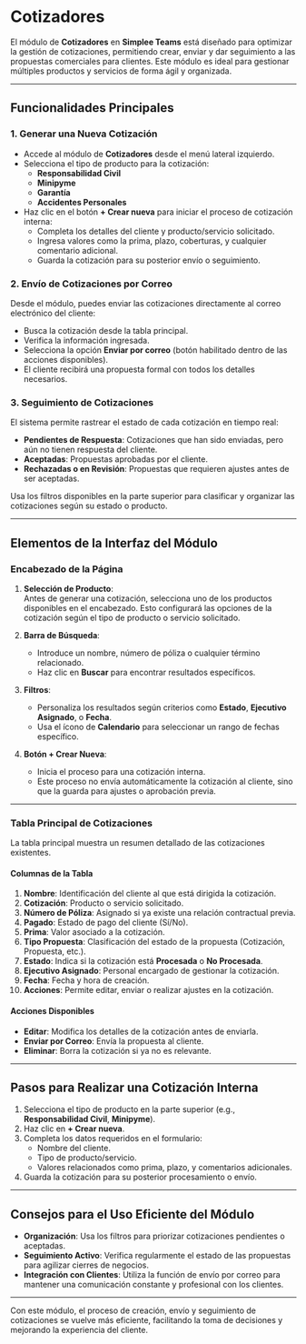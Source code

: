 # Cotizadores

El módulo de **Cotizadores** en **Simplee Teams** está diseñado para optimizar la gestión de cotizaciones, permitiendo crear, enviar y dar seguimiento a las propuestas comerciales para clientes. Este módulo es ideal para gestionar múltiples productos y servicios de forma ágil y organizada.

---

## Funcionalidades Principales

### **1. Generar una Nueva Cotización**

- Accede al módulo de **Cotizadores** desde el menú lateral izquierdo.
- Selecciona el tipo de producto para la cotización:
  - **Responsabilidad Civil**
  - **Minipyme**
  - **Garantía**
  - **Accidentes Personales**
- Haz clic en el botón **+ Crear nueva** para iniciar el proceso de cotización interna:
  - Completa los detalles del cliente y producto/servicio solicitado.
  - Ingresa valores como la prima, plazo, coberturas, y cualquier comentario adicional.
  - Guarda la cotización para su posterior envío o seguimiento.

### **2. Envío de Cotizaciones por Correo**

Desde el módulo, puedes enviar las cotizaciones directamente al correo electrónico del cliente:

- Busca la cotización desde la tabla principal.
- Verifica la información ingresada.
- Selecciona la opción **Enviar por correo** (botón habilitado dentro de las acciones disponibles).
- El cliente recibirá una propuesta formal con todos los detalles necesarios.

### **3. Seguimiento de Cotizaciones**

El sistema permite rastrear el estado de cada cotización en tiempo real:

- **Pendientes de Respuesta**: Cotizaciones que han sido enviadas, pero aún no tienen respuesta del cliente.
- **Aceptadas**: Propuestas aprobadas por el cliente.
- **Rechazadas o en Revisión**: Propuestas que requieren ajustes antes de ser aceptadas.

Usa los filtros disponibles en la parte superior para clasificar y organizar las cotizaciones según su estado o producto.

---

## Elementos de la Interfaz del Módulo

### **Encabezado de la Página**

1. **Selección de Producto**:  
   Antes de generar una cotización, selecciona uno de los productos disponibles en el encabezado. Esto configurará las opciones de la cotización según el tipo de producto o servicio solicitado.

2. **Barra de Búsqueda**:
   - Introduce un nombre, número de póliza o cualquier término relacionado.
   - Haz clic en **Buscar** para encontrar resultados específicos.

3. **Filtros**:
   - Personaliza los resultados según criterios como **Estado**, **Ejecutivo Asignado**, o **Fecha**.
   - Usa el ícono de **Calendario** para seleccionar un rango de fechas específico.

4. **Botón + Crear Nueva**:
   - Inicia el proceso para una cotización interna.
   - Este proceso no envía automáticamente la cotización al cliente, sino que la guarda para ajustes o aprobación previa.

---

### **Tabla Principal de Cotizaciones**

La tabla principal muestra un resumen detallado de las cotizaciones existentes.

#### **Columnas de la Tabla**

1. **Nombre**: Identificación del cliente al que está dirigida la cotización.
2. **Cotización**: Producto o servicio solicitado.
3. **Número de Póliza**: Asignado si ya existe una relación contractual previa.
4. **Pagado**: Estado de pago del cliente (Sí/No).
5. **Prima**: Valor asociado a la cotización.
6. **Tipo Propuesta**: Clasificación del estado de la propuesta (Cotización, Propuesta, etc.).
7. **Estado**: Indica si la cotización está **Procesada** o **No Procesada**.
8. **Ejecutivo Asignado**: Personal encargado de gestionar la cotización.
9. **Fecha**: Fecha y hora de creación.
10. **Acciones**: Permite editar, enviar o realizar ajustes en la cotización.

#### **Acciones Disponibles**

- **Editar**: Modifica los detalles de la cotización antes de enviarla.
- **Enviar por Correo**: Envía la propuesta al cliente.
- **Eliminar**: Borra la cotización si ya no es relevante.

---

## Pasos para Realizar una Cotización Interna

1. Selecciona el tipo de producto en la parte superior (e.g., **Responsabilidad Civil**, **Minipyme**).
2. Haz clic en **+ Crear nueva**.
3. Completa los datos requeridos en el formulario:
   - Nombre del cliente.
   - Tipo de producto/servicio.
   - Valores relacionados como prima, plazo, y comentarios adicionales.
4. Guarda la cotización para su posterior procesamiento o envío.

---

## Consejos para el Uso Eficiente del Módulo

- **Organización**: Usa los filtros para priorizar cotizaciones pendientes o aceptadas.
- **Seguimiento Activo**: Verifica regularmente el estado de las propuestas para agilizar cierres de negocios.
- **Integración con Clientes**: Utiliza la función de envío por correo para mantener una comunicación constante y profesional con los clientes.

---

Con este módulo, el proceso de creación, envío y seguimiento de cotizaciones se vuelve más eficiente, facilitando la toma de decisiones y mejorando la experiencia del cliente.
